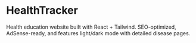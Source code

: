 # HealthTracker
Health education website built with React + Tailwind. SEO-optimized, AdSense-ready, and features light/dark mode with detailed disease pages.
